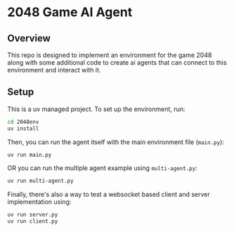 # 2048 Game AI Agent

## Overview

This repo is designed to implement an environment for the game 2048 along with some additional code to create ai agents that can connect to this environment and interact with it.

## Setup

This is a uv managed project. To set up the environment, run:

```bash
cd 2048env
uv install
```

Then, you can run the agent itself with the main environment file (`main.py`):

```bash
uv run main.py
```

OR you can run the multiple agent example using `multi-agent.py`:

```bash
uv run multi-agent.py
```

Finally, there's also a way to test a websocket based client and server implementation using:

```bash
uv run server.py
uv run client.py
```
 